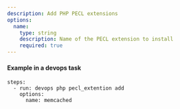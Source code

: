 ```yaml
---
description: Add PHP PECL extensions
options:
  name: 
    type: string
    description: Name of the PECL extension to install
    required: true
---
```


#### Example in a devops task

    steps:
      - run: devops php pecl_extention add
        options:
          name: memcached
